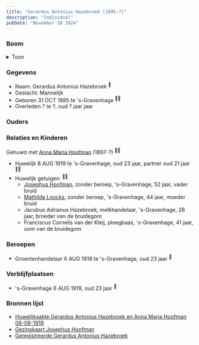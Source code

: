 ```yaml
---
title: "Gerardus Antonius Hazebroek (1895-?)"
description: "Individual"
pubDate: "November 20 2024"
---
```


### Boom
<details><summary>Toon</summary>

![test](https://www.plantuml.com/plantuml/svg/ZP99Ry9038NlyoiiE7122gIKHH6hM7gesWEzz8ASZ0cZp89cXg8KyTyxG5GuLRrPjjzxdooFdKVh3qeoLmYzHuiAKioAt9g3vZCZZGLlKRim8ktPJd22JDXCqgqcjVSbA58fMNThEK-MZ2_tn1vSCudEmOa1mDHOJdQz4rcXoRaaKIZqS0WnEpFMWFThb6Fi9gajoQBb1mSJxOqMeLZXDwNMK543TF0IHUte2NvjwlDuqLbCGzPfAqZoCoI35DDoanhl9Gr2K0lUPcjezVeTQBZcqk8NwHtczA1mnK7A3Mg-oQnnBZK1DKX7CBfGLcWJhH5UqGg4bJ5RXVfE50FK5zDvF8__86btOVAnl91quHD36gh_CbG8oU18d0kTXq7lPjPlzQyOYoYAdZjGboBV-PAaDCU0ScRLmPhDQeDLlFS66vFcuIj-0000)
</details>

### Gegevens
- Naam: Gerardus Antonius Hazebroek <sup><a href="../s00344/" style="text-decoration:none" title="Huwelijksakte Gerardus Antonius Hazebroek en Anna Maria Hoofman 06-08-1919">:link:</a></sup>
- Geslacht: Mannelijk
- Geboren 31 OCT 1895 te 's-Gravenhage <sup><a href="../s00344/" style="text-decoration:none" title="Huwelijksakte Gerardus Antonius Hazebroek en Anna Maria Hoofman 06-08-1919">:link:</a><a href="../s00354/" style="text-decoration:none" title="Geregistreerde Gerardus Antonius Hazebroek">:link:</a></sup>
- Overleden ? te ?, oud ? jaar jaar 

### Ouders

### Relaties en Kinderen

Gehuwd met [Anna Maria Hoofman](../i00203/) (1897-?) <sup><a href="../s00344/" style="text-decoration:none" title="Huwelijksakte Gerardus Antonius Hazebroek en Anna Maria Hoofman 06-08-1919">:link:</a><a href="../s00350/" style="text-decoration:none" title="Gezinskaart Josephus Hoofman">:link:</a></sup>
- Huwelijk 8 AUG 1919 te 's-Gravenhage, oud 23 jaar, partner oud 21 jaar <sup><a href="../s00344/" style="text-decoration:none" title="Huwelijksakte Gerardus Antonius Hazebroek en Anna Maria Hoofman 06-08-1919">:link:</a><a href="../s00350/" style="text-decoration:none" title="Gezinskaart Josephus Hoofman">:link:</a></sup>
- Huwelijk getuigen:  <sup><a href="../s00344/" style="text-decoration:none" title="Huwelijksakte Gerardus Antonius Hazebroek en Anna Maria Hoofman 06-08-1919">:link:</a><a href="../s00350/" style="text-decoration:none" title="Gezinskaart Josephus Hoofman">:link:</a></sup>
  - [Josephus Hoofman](../i00025/), zonder beroep, \'s-Gravenhage, 52 jaar, vader bruid
  - [Mathilda Loocks](../i00194/), zonder beroep, \'s-Gravenhage, 44 jaar, moeder bruid
  - Jacobus Adrianus Hazebroek, melkhandelaar, \'s-Gravenhage, 28 jaar, broeder van de bruidegom
  - Franciscus Cornelis van der Kleij, ploegbaas, \'s-Gravenhage, 41 jaar, oom van de bruidegom

### Beroepen
- Groentenhandelaar 6 AUG 1919 te 's-Gravenhage, oud 23 jaar <sup><a href="../s00344/" style="text-decoration:none" title="Huwelijksakte Gerardus Antonius Hazebroek en Anna Maria Hoofman 06-08-1919">:link:</a></sup>

### Verblijfplaatsen
- 's-Gravenhage  6 AUG 1919, oud 23 jaar  <sup><a href="../s00344/" style="text-decoration:none" title="Huwelijksakte Gerardus Antonius Hazebroek en Anna Maria Hoofman 06-08-1919">:link:</a></sup>

### Bronnen lijst
- [Huwelijksakte Gerardus Antonius Hazebroek en Anna Maria Hoofman 06-08-1919](../s00344/)
- [Gezinskaart Josephus Hoofman](../s00350/)
- [Geregistreerde Gerardus Antonius Hazebroek](../s00354/)